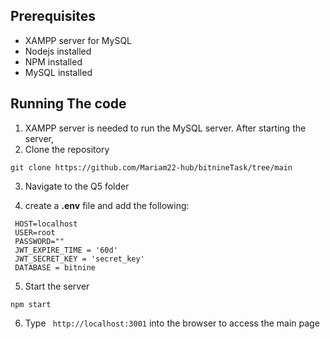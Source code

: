 ## Prerequisites
- XAMPP server for MySQL
- Nodejs installed
- NPM installed
- MySQL installed

## Running The code
1) XAMPP server is needed to run the MySQL server. After starting the server, 
2) Clone the repository
  ```
  git clone https://github.com/Mariam22-hub/bitnineTask/tree/main
  ```
3) Navigate to the Q5 folder
  
4) create a **.env** file and add the following:
 ```
  HOST=localhost
  USER=root
  PASSWORD=""
  JWT_EXPIRE_TIME = '60d'
  JWT_SECRET_KEY = 'secret_key'
  DATABASE = bitnine
```
5) Start the server
```
npm start
```
6) Type ``` http://localhost:3001``` into the browser to access the main page 
